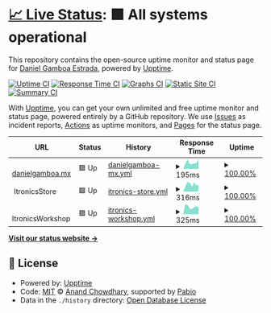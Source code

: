 # [📈 Live Status](https://status.gamboa.xyz): <!--live status--> **🟩 All systems operational**

This repository contains the open-source uptime monitor and status page for [Daniel Gamboa Estrada](danielgamboa.mx), powered by [Upptime](https://github.com/upptime/upptime).

[![Uptime CI](https://github.com/dgamboaestrada/upptime/workflows/Uptime%20CI/badge.svg)](https://github.com/dgamboaestrada/upptime/actions?query=workflow%3A%22Uptime+CI%22)
[![Response Time CI](https://github.com/dgamboaestrada/upptime/workflows/Response%20Time%20CI/badge.svg)](https://github.com/dgamboaestrada/upptime/actions?query=workflow%3A%22Response+Time+CI%22)
[![Graphs CI](https://github.com/dgamboaestrada/upptime/workflows/Graphs%20CI/badge.svg)](https://github.com/dgamboaestrada/upptime/actions?query=workflow%3A%22Graphs+CI%22)
[![Static Site CI](https://github.com/dgamboaestrada/upptime/workflows/Static%20Site%20CI/badge.svg)](https://github.com/dgamboaestrada/upptime/actions?query=workflow%3A%22Static+Site+CI%22)
[![Summary CI](https://github.com/dgamboaestrada/upptime/workflows/Summary%20CI/badge.svg)](https://github.com/dgamboaestrada/upptime/actions?query=workflow%3A%22Summary+CI%22)

With [Upptime](https://upptime.js.org), you can get your own unlimited and free uptime monitor and status page, powered entirely by a GitHub repository. We use [Issues](https://github.com/dgamboaestrada/upptime/issues) as incident reports, [Actions](https://github.com/dgamboaestrada/upptime/actions) as uptime monitors, and [Pages](https://status.gamboa.xyz) for the status page.

<!--start: status pages-->
<!-- This summary is generated by Upptime (https://github.com/upptime/upptime) -->
<!-- Do not edit this manually, your changes will be overwritten -->
<!-- prettier-ignore -->
| URL | Status | History | Response Time | Uptime |
| --- | ------ | ------- | ------------- | ------ |
| <img alt="" src="https://icons.duckduckgo.com/ip3/danielgamboa.mx.ico" height="13"> [danielgamboa.mx](https://danielgamboa.mx) | 🟩 Up | [danielgamboa-mx.yml](https://github.com/dgamboaestrada/upptime/commits/HEAD/history/danielgamboa-mx.yml) | <details><summary><img alt="Response time graph" src="./graphs/danielgamboa-mx/response-time-week.png" height="20"> 195ms</summary><br><a href="https://status.gamboa.xyz/history/danielgamboa-mx"><img alt="Response time 175" src="https://img.shields.io/endpoint?url=https%3A%2F%2Fraw.githubusercontent.com%2Fdgamboaestrada%2Fupptime%2FHEAD%2Fapi%2Fdanielgamboa-mx%2Fresponse-time.json"></a><br><a href="https://status.gamboa.xyz/history/danielgamboa-mx"><img alt="24-hour response time 300" src="https://img.shields.io/endpoint?url=https%3A%2F%2Fraw.githubusercontent.com%2Fdgamboaestrada%2Fupptime%2FHEAD%2Fapi%2Fdanielgamboa-mx%2Fresponse-time-day.json"></a><br><a href="https://status.gamboa.xyz/history/danielgamboa-mx"><img alt="7-day response time 195" src="https://img.shields.io/endpoint?url=https%3A%2F%2Fraw.githubusercontent.com%2Fdgamboaestrada%2Fupptime%2FHEAD%2Fapi%2Fdanielgamboa-mx%2Fresponse-time-week.json"></a><br><a href="https://status.gamboa.xyz/history/danielgamboa-mx"><img alt="30-day response time 175" src="https://img.shields.io/endpoint?url=https%3A%2F%2Fraw.githubusercontent.com%2Fdgamboaestrada%2Fupptime%2FHEAD%2Fapi%2Fdanielgamboa-mx%2Fresponse-time-month.json"></a><br><a href="https://status.gamboa.xyz/history/danielgamboa-mx"><img alt="1-year response time 175" src="https://img.shields.io/endpoint?url=https%3A%2F%2Fraw.githubusercontent.com%2Fdgamboaestrada%2Fupptime%2FHEAD%2Fapi%2Fdanielgamboa-mx%2Fresponse-time-year.json"></a></details> | <details><summary><a href="https://status.gamboa.xyz/history/danielgamboa-mx">100.00%</a></summary><a href="https://status.gamboa.xyz/history/danielgamboa-mx"><img alt="All-time uptime 99.41%" src="https://img.shields.io/endpoint?url=https%3A%2F%2Fraw.githubusercontent.com%2Fdgamboaestrada%2Fupptime%2FHEAD%2Fapi%2Fdanielgamboa-mx%2Fuptime.json"></a><br><a href="https://status.gamboa.xyz/history/danielgamboa-mx"><img alt="24-hour uptime 100.00%" src="https://img.shields.io/endpoint?url=https%3A%2F%2Fraw.githubusercontent.com%2Fdgamboaestrada%2Fupptime%2FHEAD%2Fapi%2Fdanielgamboa-mx%2Fuptime-day.json"></a><br><a href="https://status.gamboa.xyz/history/danielgamboa-mx"><img alt="7-day uptime 100.00%" src="https://img.shields.io/endpoint?url=https%3A%2F%2Fraw.githubusercontent.com%2Fdgamboaestrada%2Fupptime%2FHEAD%2Fapi%2Fdanielgamboa-mx%2Fuptime-week.json"></a><br><a href="https://status.gamboa.xyz/history/danielgamboa-mx"><img alt="30-day uptime 100.00%" src="https://img.shields.io/endpoint?url=https%3A%2F%2Fraw.githubusercontent.com%2Fdgamboaestrada%2Fupptime%2FHEAD%2Fapi%2Fdanielgamboa-mx%2Fuptime-month.json"></a><br><a href="https://status.gamboa.xyz/history/danielgamboa-mx"><img alt="1-year uptime 99.41%" src="https://img.shields.io/endpoint?url=https%3A%2F%2Fraw.githubusercontent.com%2Fdgamboaestrada%2Fupptime%2FHEAD%2Fapi%2Fdanielgamboa-mx%2Fuptime-year.json"></a></details>
| <img alt="" src="https://icons.duckduckgo.com/ip3/null.ico" height="13"> ItronicsStore | 🟩 Up | [itronics-store.yml](https://github.com/dgamboaestrada/upptime/commits/HEAD/history/itronics-store.yml) | <details><summary><img alt="Response time graph" src="./graphs/itronics-store/response-time-week.png" height="20"> 316ms</summary><br><a href="https://status.gamboa.xyz/history/itronics-store"><img alt="Response time 308" src="https://img.shields.io/endpoint?url=https%3A%2F%2Fraw.githubusercontent.com%2Fdgamboaestrada%2Fupptime%2FHEAD%2Fapi%2Fitronics-store%2Fresponse-time.json"></a><br><a href="https://status.gamboa.xyz/history/itronics-store"><img alt="24-hour response time 289" src="https://img.shields.io/endpoint?url=https%3A%2F%2Fraw.githubusercontent.com%2Fdgamboaestrada%2Fupptime%2FHEAD%2Fapi%2Fitronics-store%2Fresponse-time-day.json"></a><br><a href="https://status.gamboa.xyz/history/itronics-store"><img alt="7-day response time 316" src="https://img.shields.io/endpoint?url=https%3A%2F%2Fraw.githubusercontent.com%2Fdgamboaestrada%2Fupptime%2FHEAD%2Fapi%2Fitronics-store%2Fresponse-time-week.json"></a><br><a href="https://status.gamboa.xyz/history/itronics-store"><img alt="30-day response time 308" src="https://img.shields.io/endpoint?url=https%3A%2F%2Fraw.githubusercontent.com%2Fdgamboaestrada%2Fupptime%2FHEAD%2Fapi%2Fitronics-store%2Fresponse-time-month.json"></a><br><a href="https://status.gamboa.xyz/history/itronics-store"><img alt="1-year response time 308" src="https://img.shields.io/endpoint?url=https%3A%2F%2Fraw.githubusercontent.com%2Fdgamboaestrada%2Fupptime%2FHEAD%2Fapi%2Fitronics-store%2Fresponse-time-year.json"></a></details> | <details><summary><a href="https://status.gamboa.xyz/history/itronics-store">100.00%</a></summary><a href="https://status.gamboa.xyz/history/itronics-store"><img alt="All-time uptime 99.81%" src="https://img.shields.io/endpoint?url=https%3A%2F%2Fraw.githubusercontent.com%2Fdgamboaestrada%2Fupptime%2FHEAD%2Fapi%2Fitronics-store%2Fuptime.json"></a><br><a href="https://status.gamboa.xyz/history/itronics-store"><img alt="24-hour uptime 100.00%" src="https://img.shields.io/endpoint?url=https%3A%2F%2Fraw.githubusercontent.com%2Fdgamboaestrada%2Fupptime%2FHEAD%2Fapi%2Fitronics-store%2Fuptime-day.json"></a><br><a href="https://status.gamboa.xyz/history/itronics-store"><img alt="7-day uptime 100.00%" src="https://img.shields.io/endpoint?url=https%3A%2F%2Fraw.githubusercontent.com%2Fdgamboaestrada%2Fupptime%2FHEAD%2Fapi%2Fitronics-store%2Fuptime-week.json"></a><br><a href="https://status.gamboa.xyz/history/itronics-store"><img alt="30-day uptime 100.00%" src="https://img.shields.io/endpoint?url=https%3A%2F%2Fraw.githubusercontent.com%2Fdgamboaestrada%2Fupptime%2FHEAD%2Fapi%2Fitronics-store%2Fuptime-month.json"></a><br><a href="https://status.gamboa.xyz/history/itronics-store"><img alt="1-year uptime 99.81%" src="https://img.shields.io/endpoint?url=https%3A%2F%2Fraw.githubusercontent.com%2Fdgamboaestrada%2Fupptime%2FHEAD%2Fapi%2Fitronics-store%2Fuptime-year.json"></a></details>
| <img alt="" src="https://icons.duckduckgo.com/ip3/null.ico" height="13"> ItronicsWorkshop | 🟩 Up | [itronics-workshop.yml](https://github.com/dgamboaestrada/upptime/commits/HEAD/history/itronics-workshop.yml) | <details><summary><img alt="Response time graph" src="./graphs/itronics-workshop/response-time-week.png" height="20"> 325ms</summary><br><a href="https://status.gamboa.xyz/history/itronics-workshop"><img alt="Response time 382" src="https://img.shields.io/endpoint?url=https%3A%2F%2Fraw.githubusercontent.com%2Fdgamboaestrada%2Fupptime%2FHEAD%2Fapi%2Fitronics-workshop%2Fresponse-time.json"></a><br><a href="https://status.gamboa.xyz/history/itronics-workshop"><img alt="24-hour response time 311" src="https://img.shields.io/endpoint?url=https%3A%2F%2Fraw.githubusercontent.com%2Fdgamboaestrada%2Fupptime%2FHEAD%2Fapi%2Fitronics-workshop%2Fresponse-time-day.json"></a><br><a href="https://status.gamboa.xyz/history/itronics-workshop"><img alt="7-day response time 325" src="https://img.shields.io/endpoint?url=https%3A%2F%2Fraw.githubusercontent.com%2Fdgamboaestrada%2Fupptime%2FHEAD%2Fapi%2Fitronics-workshop%2Fresponse-time-week.json"></a><br><a href="https://status.gamboa.xyz/history/itronics-workshop"><img alt="30-day response time 331" src="https://img.shields.io/endpoint?url=https%3A%2F%2Fraw.githubusercontent.com%2Fdgamboaestrada%2Fupptime%2FHEAD%2Fapi%2Fitronics-workshop%2Fresponse-time-month.json"></a><br><a href="https://status.gamboa.xyz/history/itronics-workshop"><img alt="1-year response time 382" src="https://img.shields.io/endpoint?url=https%3A%2F%2Fraw.githubusercontent.com%2Fdgamboaestrada%2Fupptime%2FHEAD%2Fapi%2Fitronics-workshop%2Fresponse-time-year.json"></a></details> | <details><summary><a href="https://status.gamboa.xyz/history/itronics-workshop">100.00%</a></summary><a href="https://status.gamboa.xyz/history/itronics-workshop"><img alt="All-time uptime 99.81%" src="https://img.shields.io/endpoint?url=https%3A%2F%2Fraw.githubusercontent.com%2Fdgamboaestrada%2Fupptime%2FHEAD%2Fapi%2Fitronics-workshop%2Fuptime.json"></a><br><a href="https://status.gamboa.xyz/history/itronics-workshop"><img alt="24-hour uptime 100.00%" src="https://img.shields.io/endpoint?url=https%3A%2F%2Fraw.githubusercontent.com%2Fdgamboaestrada%2Fupptime%2FHEAD%2Fapi%2Fitronics-workshop%2Fuptime-day.json"></a><br><a href="https://status.gamboa.xyz/history/itronics-workshop"><img alt="7-day uptime 100.00%" src="https://img.shields.io/endpoint?url=https%3A%2F%2Fraw.githubusercontent.com%2Fdgamboaestrada%2Fupptime%2FHEAD%2Fapi%2Fitronics-workshop%2Fuptime-week.json"></a><br><a href="https://status.gamboa.xyz/history/itronics-workshop"><img alt="30-day uptime 100.00%" src="https://img.shields.io/endpoint?url=https%3A%2F%2Fraw.githubusercontent.com%2Fdgamboaestrada%2Fupptime%2FHEAD%2Fapi%2Fitronics-workshop%2Fuptime-month.json"></a><br><a href="https://status.gamboa.xyz/history/itronics-workshop"><img alt="1-year uptime 99.81%" src="https://img.shields.io/endpoint?url=https%3A%2F%2Fraw.githubusercontent.com%2Fdgamboaestrada%2Fupptime%2FHEAD%2Fapi%2Fitronics-workshop%2Fuptime-year.json"></a></details>

<!--end: status pages-->

[**Visit our status website →**](https://status.gamboa.xyz)

## 📄 License

- Powered by: [Upptime](https://github.com/upptime/upptime)
- Code: [MIT](./LICENSE) © [Anand Chowdhary](https://anandchowdhary.com), supported by [Pabio](https://pabio.com)
- Data in the `./history` directory: [Open Database License](https://opendatacommons.org/licenses/odbl/1-0/)
